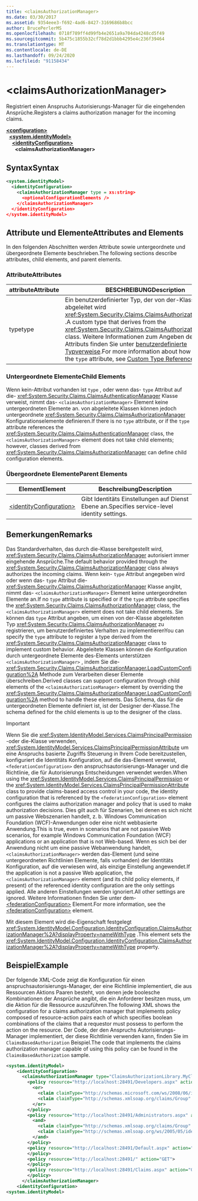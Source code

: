 ```yaml
---
title: <claimsAuthorizationManager>
ms.date: 03/30/2017
ms.assetid: 9354eee3-f692-4ad6-8427-3169686b8bcc
author: BrucePerlerMS
ms.openlocfilehash: 0718f789ff4d99fb4e2651a9a704da4248cd5f49
ms.sourcegitcommit: 5b475c1855b32cf78d2d1bbb4295e4c236f39464
ms.translationtype: MT
ms.contentlocale: de-DE
ms.lasthandoff: 09/24/2020
ms.locfileid: "91158434"
---
```

# \<claimsAuthorizationManager>

<span data-ttu-id="1e0e8-101">Registriert einen Anspruchs Autorisierungs-Manager für die eingehenden Ansprüche.</span><span class="sxs-lookup"><span data-stu-id="1e0e8-101">Registers a claims authorization manager for the incoming claims.</span></span>  
  
[**\<configuration>**](../configuration-element.md)\
&nbsp;&nbsp;[**\<system.identityModel>**](system-identitymodel.md)\
&nbsp;&nbsp;&nbsp;&nbsp;[**\<identityConfiguration>**](identityconfiguration.md)\
&nbsp;&nbsp;&nbsp;&nbsp;&nbsp;&nbsp;**\<claimsAuthorizationManager>**  
  
## <a name="syntax"></a><span data-ttu-id="1e0e8-102">Syntax</span><span class="sxs-lookup"><span data-stu-id="1e0e8-102">Syntax</span></span>  
  
```xml  
<system.identityModel>  
  <identityConfiguration>  
    <claimsAuthorizationManager type = xs:string>  
      <optionalConfigurationElements />  
    </claimsAuthorizationManager>  
  </identityConfiguration>  
</system.identityModel>  
```  
  
## <a name="attributes-and-elements"></a><span data-ttu-id="1e0e8-103">Attribute und Elemente</span><span class="sxs-lookup"><span data-stu-id="1e0e8-103">Attributes and Elements</span></span>  

 <span data-ttu-id="1e0e8-104">In den folgenden Abschnitten werden Attribute sowie untergeordnete und übergeordnete Elemente beschrieben.</span><span class="sxs-lookup"><span data-stu-id="1e0e8-104">The following sections describe attributes, child elements, and parent elements.</span></span>  
  
### <a name="attributes"></a><span data-ttu-id="1e0e8-105">Attribute</span><span class="sxs-lookup"><span data-stu-id="1e0e8-105">Attributes</span></span>  
  
|<span data-ttu-id="1e0e8-106">attribute</span><span class="sxs-lookup"><span data-stu-id="1e0e8-106">Attribute</span></span>|<span data-ttu-id="1e0e8-107">BESCHREIBUNG</span><span class="sxs-lookup"><span data-stu-id="1e0e8-107">Description</span></span>|  
|---------------|-----------------|  
|<span data-ttu-id="1e0e8-108">type</span><span class="sxs-lookup"><span data-stu-id="1e0e8-108">type</span></span>|<span data-ttu-id="1e0e8-109">Ein benutzerdefinierter Typ, der von der-Klasse abgeleitet wird <xref:System.Security.Claims.ClaimsAuthorizationManager> .</span><span class="sxs-lookup"><span data-stu-id="1e0e8-109">A custom type that derives from the <xref:System.Security.Claims.ClaimsAuthorizationManager> class.</span></span> <span data-ttu-id="1e0e8-110">Weitere Informationen zum Angeben des- `type` Attributs finden Sie unter [benutzerdefinierte Typverweise](../windows-workflow-foundation/index.md).</span><span class="sxs-lookup"><span data-stu-id="1e0e8-110">For more information about how to specify the `type` attribute, see [Custom Type References](../windows-workflow-foundation/index.md).</span></span>|  
  
### <a name="child-elements"></a><span data-ttu-id="1e0e8-111">Untergeordnete Elemente</span><span class="sxs-lookup"><span data-stu-id="1e0e8-111">Child Elements</span></span>  

 <span data-ttu-id="1e0e8-112">Wenn kein-Attribut vorhanden ist `type` , oder wenn das- `type` Attribut auf die- <xref:System.Security.Claims.ClaimsAuthenticationManager> Klasse verweist, nimmt das- `<claimsAuthorizationManager>` Element keine untergeordneten Elemente an. von abgeleitete Klassen können jedoch untergeordnete <xref:System.Security.Claims.ClaimsAuthorizationManager> Konfigurationselemente definieren.</span><span class="sxs-lookup"><span data-stu-id="1e0e8-112">If there is no `type` attribute, or if the `type` attribute references the <xref:System.Security.Claims.ClaimsAuthenticationManager> class, the `<claimsAuthorizationManager>` element does not take child elements; however, classes derived from <xref:System.Security.Claims.ClaimsAuthorizationManager> can define child configuration elements.</span></span>  
  
### <a name="parent-elements"></a><span data-ttu-id="1e0e8-113">Übergeordnete Elemente</span><span class="sxs-lookup"><span data-stu-id="1e0e8-113">Parent Elements</span></span>  
  
|<span data-ttu-id="1e0e8-114">Element</span><span class="sxs-lookup"><span data-stu-id="1e0e8-114">Element</span></span>|<span data-ttu-id="1e0e8-115">Beschreibung</span><span class="sxs-lookup"><span data-stu-id="1e0e8-115">Description</span></span>|  
|-------------|-----------------|  
|[\<identityConfiguration>](identityconfiguration.md)|<span data-ttu-id="1e0e8-116">Gibt Identitäts Einstellungen auf Dienst Ebene an.</span><span class="sxs-lookup"><span data-stu-id="1e0e8-116">Specifies service-level identity settings.</span></span>|  
  
## <a name="remarks"></a><span data-ttu-id="1e0e8-117">Bemerkungen</span><span class="sxs-lookup"><span data-stu-id="1e0e8-117">Remarks</span></span>  

 <span data-ttu-id="1e0e8-118">Das Standardverhalten, das durch die-Klasse bereitgestellt wird, <xref:System.Security.Claims.ClaimsAuthorizationManager> autorisiert immer eingehende Ansprüche.</span><span class="sxs-lookup"><span data-stu-id="1e0e8-118">The default behavior provided through the <xref:System.Security.Claims.ClaimsAuthorizationManager> class always authorizes the incoming claims.</span></span> <span data-ttu-id="1e0e8-119">Wenn kein- `type` Attribut angegeben wird oder wenn das- `type` Attribut die- <xref:System.Security.Claims.ClaimsAuthorizationManager> Klasse angibt, nimmt das- `<claimsAuthorizationManager>` Element keine untergeordneten Elemente an.</span><span class="sxs-lookup"><span data-stu-id="1e0e8-119">If no `type` attribute is specified or if the `type` attribute specifies the <xref:System.Security.Claims.ClaimsAuthorizationManager> class, the `<claimsAuthorizationManager>` element does not take child elements.</span></span> <span data-ttu-id="1e0e8-120">Sie können das `type` Attribut angeben, um einen von der-Klasse abgeleiteten Typ <xref:System.Security.Claims.ClaimsAuthorizationManager> zu registrieren, um benutzerdefiniertes Verhalten zu implementieren</span><span class="sxs-lookup"><span data-stu-id="1e0e8-120">You can specify the `type` attribute to register a type derived from the <xref:System.Security.Claims.ClaimsAuthorizationManager> class to implement custom behavior.</span></span> <span data-ttu-id="1e0e8-121">Abgeleitete Klassen können die Konfiguration durch untergeordnete Elemente des-Elements unterstützen `<claimsAuthorizationManager>` , indem Sie die- <xref:System.Security.Claims.ClaimsAuthorizationManager.LoadCustomConfiguration%2A> Methode zum Verarbeiten dieser Elemente überschreiben.</span><span class="sxs-lookup"><span data-stu-id="1e0e8-121">Derived classes can support configuration through child elements of the `<claimsAuthorizationManager>` element by overriding the <xref:System.Security.Claims.ClaimsAuthorizationManager.LoadCustomConfiguration%2A> method to handle these elements.</span></span> <span data-ttu-id="1e0e8-122">Das Schema, das für die untergeordneten Elemente definiert ist, ist der Designer der-Klasse.</span><span class="sxs-lookup"><span data-stu-id="1e0e8-122">The schema defined for the child elements is up to the designer of the class.</span></span>  
  
> [!IMPORTANT]
> <span data-ttu-id="1e0e8-123">Wenn Sie die <xref:System.IdentityModel.Services.ClaimsPrincipalPermission> -oder die-Klasse verwenden, <xref:System.IdentityModel.Services.ClaimsPrincipalPermissionAttribute> um eine Anspruchs basierte Zugriffs Steuerung in Ihrem Code bereitzustellen, konfiguriert die Identitäts Konfiguration, auf die das-Element verweist, `<federationConfiguration>` den anspruchsautorisierungs-Manager und die Richtlinie, die für Autorisierungs Entscheidungen verwendet werden.</span><span class="sxs-lookup"><span data-stu-id="1e0e8-123">When using the <xref:System.IdentityModel.Services.ClaimsPrincipalPermission> or the <xref:System.IdentityModel.Services.ClaimsPrincipalPermissionAttribute> class to provide claims-based access control in your code, the identity configuration that is referenced by the `<federationConfiguration>` element configures the claims authorization manager and policy that is used to make authorization decisions.</span></span> <span data-ttu-id="1e0e8-124">Dies gilt auch für Szenarien, bei denen es sich nicht um passive Webszenarien handelt, z. b. Windows Communication Foundation (WCF)-Anwendungen oder eine nicht webbasierte Anwendung.</span><span class="sxs-lookup"><span data-stu-id="1e0e8-124">This is true, even in scenarios that are not passive Web scenarios, for example Windows Communication Foundation (WCF) applications or an application that is not Web-based.</span></span> <span data-ttu-id="1e0e8-125">Wenn es sich bei der Anwendung nicht um eine passive Webanwendung handelt, `<claimsAuthorizationManager>` werden das-Element (und seine untergeordneten Richtlinien Elemente, falls vorhanden) der Identitäts Konfiguration, auf die verwiesen wird, als einzige Einstellung angewendet.</span><span class="sxs-lookup"><span data-stu-id="1e0e8-125">If the application is not a passive Web application, the `<claimsAuthorizationManager>` element (and its child policy elements, if present) of the referenced identity configuration are the only settings applied.</span></span> <span data-ttu-id="1e0e8-126">Alle anderen Einstellungen werden ignoriert.</span><span class="sxs-lookup"><span data-stu-id="1e0e8-126">All other settings are ignored.</span></span> <span data-ttu-id="1e0e8-127">Weitere Informationen finden Sie unter dem- [\<federationConfiguration>](federationconfiguration.md) Element.</span><span class="sxs-lookup"><span data-stu-id="1e0e8-127">For more information, see the [\<federationConfiguration>](federationconfiguration.md) element.</span></span>  
  
 <span data-ttu-id="1e0e8-128">Mit diesem Element wird die-Eigenschaft festgelegt <xref:System.IdentityModel.Configuration.IdentityConfiguration.ClaimsAuthorizationManager%2A?displayProperty=nameWithType> .</span><span class="sxs-lookup"><span data-stu-id="1e0e8-128">This element sets the <xref:System.IdentityModel.Configuration.IdentityConfiguration.ClaimsAuthorizationManager%2A?displayProperty=nameWithType> property.</span></span>  
  
## <a name="example"></a><span data-ttu-id="1e0e8-129">Beispiel</span><span class="sxs-lookup"><span data-stu-id="1e0e8-129">Example</span></span>  

 <span data-ttu-id="1e0e8-130">Der folgende XML-Code zeigt die Konfiguration für einen anspruchsautorisierungs-Manager, der eine Richtlinie implementiert, die aus Ressourcen Aktions Paaren besteht, von denen jede boolesche Kombinationen der Ansprüche angibt, die ein Anforderer besitzen muss, um die Aktion für die Ressource auszuführen.</span><span class="sxs-lookup"><span data-stu-id="1e0e8-130">The following XML shows the configuration for a claims authorization manager that implements policy composed of resource-action pairs each of which specifies boolean combinations of the claims that a requestor must possess to perform the action on the resource.</span></span> <span data-ttu-id="1e0e8-131">Der Code, der den Anspruchs Autorisierungs-Manager implementiert, der diese Richtlinie verwenden kann, finden Sie im `ClaimsBasedAuthorization` Beispiel.</span><span class="sxs-lookup"><span data-stu-id="1e0e8-131">The code that implements the claims authorization manager capable of using this policy can be found in the `ClaimsBasedAuthorization` sample.</span></span>  
  
```xml  
<system.identityModel>  
    <identityConfiguration>  
      <claimsAuthorizationManager type="ClaimsAuthorizationLibrary.MyClaimsAuthorizationManager, ClaimsAuthorizationLibrary">  
        <policy resource="http://localhost:28491/Developers.aspx" action="GET">  
          <or>  
            <claim claimType="http://schemas.microsoft.com/ws/2008/06/identity/claims/role" claimValue="developer" />  
            <claim claimType="http://schemas.xmlsoap.org/claims/Group" claimValue="Administrator" />  
          </or>  
        </policy>  
        <policy resource="http://localhost:28491/Administrators.aspx" action="GET">  
          <and>  
            <claim claimType="http://schemas.xmlsoap.org/claims/Group" claimValue="Administrator" />  
            <claim claimType="http://schemas.xmlsoap.org/ws/2005/05/identity/claims/country" claimValue="USA" />  
          </and>  
        </policy>  
        <policy resource="http://localhost:28491/Default.aspx" action="GET">  
        </policy>  
        <policy resource="http://localhost:28491/" action="GET">  
        </policy>  
        <policy resource="http://localhost:28491/Claims.aspx" action="GET">  
        </policy>  
      </claimsAuthorizationManager>  
    <identityConfiguration>  
<system.identityModel>  
```
